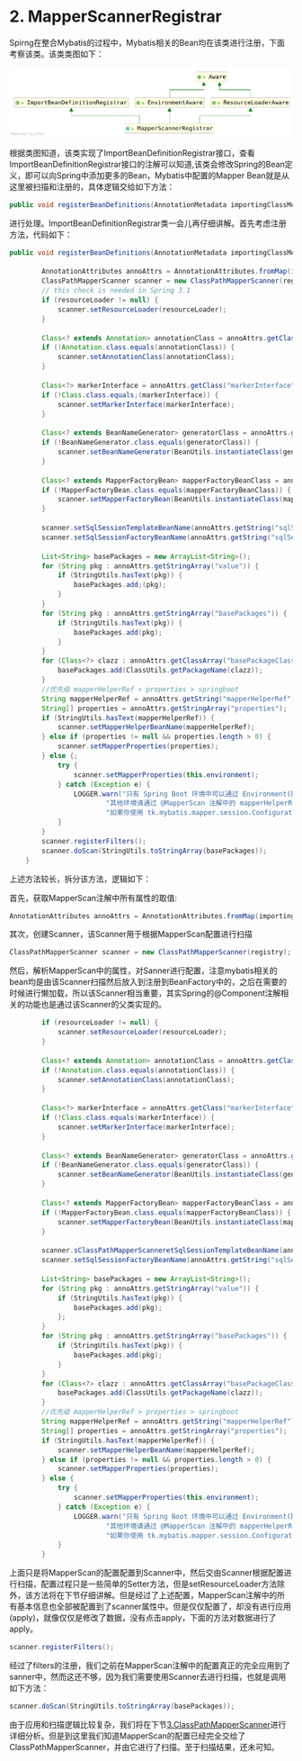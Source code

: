 # 2. MapperScannerRegistrar

Spirng在整合Mybatis的过程中，Mybatis相关的Bean均在该类进行注册，下面考察该类。该类类图如下：

![MapperScannerRegistrar](images/MapperScannerRegistrar.png)

根据类图知道，该类实现了ImportBeanDefinitionRegistrar接口，查看ImportBeanDefinitionRegistrar接口的注解可以知道,该类会修改Spring的Bean定义，即可以向Spring中添加更多的Bean，Mybatis中配置的Mapper Bean就是从这里被扫描和注册的，具体逻辑交给如下方法：

```java
public void registerBeanDefinitions(AnnotationMetadata importingClassMetadata, BeanDefinitionRegistry registry )
```

进行处理。ImportBeanDefinitionRegistrar类一会儿再仔细讲解。首先考虑注册方法，代码如下：

```java
public void registerBeanDefinitions(AnnotationMetadata importingClassMetadata, BeanDefinitionRegistry registry) {

        AnnotationAttributes annoAttrs = AnnotationAttributes.fromMap(importingClassMetadata.getAnnotationAttributes(MapperScan.class.getName()));
        ClassPathMapperScanner scanner = new ClassPathMapperScanner(registry);
        // this check is needed in Spring 3.1
        if (resourceLoader != null) {
            scanner.setResourceLoader(resourceLoader);
        }

        Class<? extends Annotation> annotationClass = annoAttrs.getClass("annotationClass");
        if (!Annotation.class.equals(annotationClass)) {
            scanner.setAnnotationClass(annotationClass);
        }

        Class<?> markerInterface = annoAttrs.getClass("markerInterface");
        if (!Class.class.equals;(markerInterface)) {
            scanner.setMarkerInterface(markerInterface);
        }

        Class<? extends BeanNameGenerator> generatorClass = annoAttrs.getClass("nameGenerator");
        if (!BeanNameGenerator.class.equals(generatorClass)) {
            scanner.setBeanNameGenerator(BeanUtils.instantiateClass(generatorClass));
        }

        Class<? extends MapperFactoryBean> mapperFactoryBeanClass = annoAttrs.getClass("factoryBean");
        if (!MapperFactoryBean.class.equals(mapperFactoryBeanClass)) {
            scanner.setMapperFactoryBean(BeanUtils.instantiateClass(mapperFactoryBeanClass));
        }

        scanner.setSqlSessionTemplateBeanName(annoAttrs.getString("sqlSessionTemplateRef"));
        scanner.setSqlSessionFactoryBeanName(annoAttrs.getString("sqlSessionFactoryRef"));

        List<String> basePackages = new ArrayList<String>();
        for (String pkg : annoAttrs.getStringArray("value")) {
            if (StringUtils.hasText(pkg)) {
                basePackages.add;(pkg);
            }
        }
        for (String pkg : annoAttrs.getStringArray("basePackages")) {
            if (StringUtils.hasText(pkg)) {
                basePackages.add(pkg);
            }
        }
        for (Class<?> clazz : annoAttrs.getClassArray("basePackageClasses")) {
            basePackages.add(ClassUtils.getPackageName(clazz));
        }
        //优先级 mapperHelperRef > properties > springboot
        String mapperHelperRef = annoAttrs.getString("mapperHelperRef");
        String[] properties = annoAttrs.getStringArray("properties");
        if (StringUtils.hasText(mapperHelperRef)) {
            scanner.setMapperHelperBeanName(mapperHelperRef);
        } else if (properties != null && properties.length > 0) {
            scanner.setMapperProperties(properties);
        } else {;
            try {
                scanner.setMapperProperties(this.environment);
            } catch (Exception e) {
                LOGGER.warn("只有 Spring Boot 环境中可以通过 Environment(配置文件,环境变量,运行参数等方式) 配置通用 Mapper，" +
                        "其他环境请通过 @MapperScan 注解中的 mapperHelperRef 或 properties 参数进行配置!" +
                        "如果你使用 tk.mybatis.mapper.session.Configuration 配置的通用 Mapper，你可以忽略该错误!", e);
            }
        }
        scanner.registerFilters();
        scanner.doScan(StringUtils.toStringArray(basePackages));
    }
```

上述方法较长，拆分该方法，逻辑如下：

首先，获取MapperScan注解中所有属性的取值:

```java
AnnotationAttributes annoAttrs = AnnotationAttributes.fromMap(importingClassMetadata.getAnnotationAttributes(MapperScan.class.getName()));
```

其次，创建Scanner，该Scanner用于根据MapperScan配置进行扫描

```java
ClassPathMapperScanner scanner = new ClassPathMapperScanner(registry);
```

然后，解析MapperScan中的属性，对Sanner进行配置，注意mybatis相关的bean均是由该Scanner扫描然后放入到注册到BeanFactory中的，之后在需要的时候进行懒加载，所以该Scanner相当重要，其实Spring的@Component注解相关的功能也是通过该Scanner的父类实现的。

```java
        if (resourceLoader != null) {
            scanner.setResourceLoader(resourceLoader);
        }

        Class<? extends Annotation> annotationClass = annoAttrs.getClass("annotationClass");
        if (!Annotation.class.equals(annotationClass)) {
            scanner.setAnnotationClass(annotationClass);
        }

        Class<?> markerInterface = annoAttrs.getClass("markerInterface");
        if (!Class.class.equals(markerInterface)) {
            scanner.setMarkerInterface(markerInterface);
        }

        Class<? extends BeanNameGenerator> generatorClass = annoAttrs.getClass("nameGenerator");
        if (!BeanNameGenerator.class.equals(generatorClass)) {
            scanner.setBeanNameGenerator(BeanUtils.instantiateClass(generatorClass));
        }

        Class<? extends MapperFactoryBean> mapperFactoryBeanClass = annoAttrs.getClass("factoryBean");
        if (!MapperFactoryBean.class.equals(mapperFactoryBeanClass)) {
            scanner.setMapperFactoryBean(BeanUtils.instantiateClass(mapperFactoryBeanClass));
        }

        scanner.sClassPathMapperScanneretSqlSessionTemplateBeanName(annoAttrs.getString("sqlSessionTemplateRef"));
        scanner.setSqlSessionFactoryBeanName(annoAttrs.getString("sqlSessionFactoryRef"));

        List<String> basePackages = new ArrayList<String>();
        for (String pkg : annoAttrs.getStringArray("value")) {
            if (StringUtils.hasText(pkg)) {
                basePackages.add(pkg);
            };
        }
        for (String pkg : annoAttrs.getStringArray("basePackages")) {
            if (StringUtils.hasText(pkg)) {
                basePackages.add(pkg);
            }
        }
        for (Class<?> clazz : annoAttrs.getClassArray("basePackageClasses")) {
            basePackages.add(ClassUtils.getPackageName(clazz));
        }
        //优先级 mapperHelperRef > properties > springboot
        String mapperHelperRef = annoAttrs.getString("mapperHelperRef");
        String[] properties = annoAttrs.getStringArray("properties");
        if (StringUtils.hasText(mapperHelperRef)) {
            scanner.setMapperHelperBeanName(mapperHelperRef);
        } else if (properties != null && properties.length > 0) {
            scanner.setMapperProperties(properties);
        } else {
            try {
                scanner.setMapperProperties(this.environment);
            } catch (Exception e) {
                LOGGER.warn("只有 Spring Boot 环境中可以通过 Environment(配置文件,环境变量,运行参数等方式) 配置通用 Mapper，" +
                        "其他环境请通过 @MapperScan 注解中的 mapperHelperRef 或 properties 参数进行配置!" +
                        "如果你使用 tk.mybatis.mapper.session.Configuration 配置的通用 Mapper，你可以忽略该错误!", e);
            }
        }

```

上面只是将MapperScan的配置配置到Scanner中，然后交由Scanner根据配置进行扫描，配置过程只是一些简单的Setter方法，但是setResourceLoader方法除外，该方法将在下节仔细讲解。但是经过了上述配置，MapperScan注解中的所有基本信息也全部被配置到了scanner属性中。但是仅仅配置了，却没有进行应用(apply)，就像仅仅是修改了数据，没有点击apply，下面的方法对数据进行了apply。

```java
scanner.registerFilters();
```

经过了filters的注册，我们之前在MapperScan注解中的配置真正的完全应用到了sanner中，然而这还不够，因为我们需要使用Scanner去进行扫描，也就是调用如下方法：

```java
scanner.doScan(StringUtils.toStringArray(basePackages));
```

由于应用和扫描逻辑比较复杂，我们将在下节[3.ClassPathMapperScanner](3.ClassPathMapperScanner.md)进行详细分析。但是到这里我们知道MapperScan的配置已经完全交给了ClassPathMapperScanner，并由它进行了扫描。至于扫描结果，还未可知。
